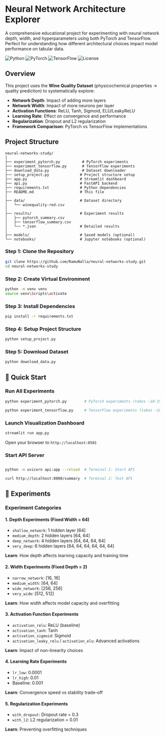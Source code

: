 # Neural Network Architecture Explorer

A comprehensive educational project for experimenting with neural network depth, width, and hyperparameters using both PyTorch and TensorFlow. Perfect for understanding how different architectural choices impact model performance on tabular data.

![Python](https://img.shields.io/badge/python-3.8+-blue.svg)
![PyTorch](https://img.shields.io/badge/PyTorch-2.0+-red.svg)
![TensorFlow](https://img.shields.io/badge/TensorFlow-2.13+-orange.svg)
![License](https://img.shields.io/badge/license-MIT-green.svg)

##  Overview

This project uses the **Wine Quality Dataset** (physicochemical properties → quality prediction) to systematically explore:

- **Network Depth**: Impact of adding more layers
- **Network Width**: Impact of more neurons per layer
- **Activation Functions**: ReLU, Tanh, Sigmoid, ELU/LeakyReLU
- **Learning Rate**: Effect on convergence and performance
- **Regularization**: Dropout and L2 regularization
- **Framework Comparison**: PyTorch vs TensorFlow implementations

## Project Structure

```
neural-networks-study/
│
├── experiment_pytorch.py          # PyTorch experiments
├── experiment_tensorflow.py       # TensorFlow experiments
├── download_data.py               # Dataset downloader
├── setup_project.py              # Project structure setup
├── app.py                        # Streamlit dashboard
├── api.py                        # FastAPI backend
├── requirements.txt              # Python dependencies
├── README.md                     # This file
│
├── data/                         # Dataset directory
│   └── winequality-red.csv
│
├── results/                      # Experiment results
│   ├── pytorch_summary.csv
│   ├── tensorflow_summary.csv
│   └── *.json                    # Detailed results
│
├── models/                       # Saved models (optional)
└── notebooks/                    # Jupyter notebooks (optional)
```

### Step 1: Clone the Repository

```bash
git clone https://github.com/RamuNalla/neural-networks-study.git
cd neural-networks-study
```

### Step 2: Create Virtual Environment

```bash
python -m venv venv
source venv\Scripts\activate
```

### Step 3: Install Dependencies

```bash
pip install -r requirements.txt
```

### Step 4: Setup Project Structure

```bash
python setup_project.py
```

### Step 5: Download Dataset

```bash
python download_data.py
```

## 🚀 Quick Start

### Run All Experiments

```bash
python experiment_pytorch.py        # PyTorch experiments (takes ~10-15 minutes)

python experiment_tensorflow.py     # TensorFlow experiments (takes ~10-15 minutes)
```

### Launch Visualization Dashboard

```bash
streamlit run app.py
```

Open your browser to `http://localhost:8501`

### Start API Server

```bash

python -m uvicorn api:app --reload  # Terminal 1: Start API

curl http://localhost:8000/summary  # Terminal 2: Test API
```

## 🔬 Experiments

### Experiment Categories

#### 1. **Depth Experiments** (Fixed Width = 64)
- `shallow_network`: 1 hidden layer [64]
- `medium_depth`: 2 hidden layers [64, 64]
- `deep_network`: 4 hidden layers [64, 64, 64, 64]
- `very_deep`: 6 hidden layers [64, 64, 64, 64, 64, 64]

**Learn**: How depth affects learning capacity and training time

#### 2. **Width Experiments** (Fixed Depth = 2)
- `narrow_network`: [16, 16]
- `medium_width`: [64, 64]
- `wide_network`: [256, 256]
- `very_wide`: [512, 512]

**Learn**: How width affects model capacity and overfitting

#### 3. **Activation Function Experiments**
- `activation_relu`: ReLU (baseline)
- `activation_tanh`: Tanh
- `activation_sigmoid`: Sigmoid
- `activation_leaky_relu` / `activation_elu`: Advanced activations

**Learn**: Impact of non-linearity choices

#### 4. **Learning Rate Experiments**
- `lr_low`: 0.0001
- `lr_high`: 0.01
- Baseline: 0.001

**Learn**: Convergence speed vs stability trade-off

#### 5. **Regularization Experiments**
- `with_dropout`: Dropout rate = 0.3
- `with_l2`: L2 regularization = 0.01

**Learn**: Preventing overfitting techniques